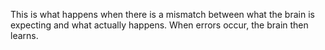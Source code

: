 This is what happens when there is a mismatch between what the brain is expecting and what actually happens. When errors occur, the brain then learns. 
